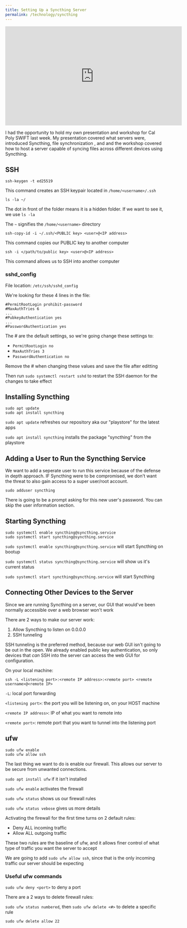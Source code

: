 ```yaml
---
title: Setting Up a Syncthing Server
permalink: /technology/syncthing
---
```


<iframe width="560" height="315" src="https://www.youtube.com/embed/isCXA9KCfvA" frameborder="0" allow="accelerometer; autoplay; clipboard-write; encrypted-media; gyroscope; picture-in-picture" allowfullscreen></iframe>


I had the opportunity to hold my own presentation and workshop for Cal Poly SWIFT last week. My presentation covered what servers were,  introduced Syncthing, file synchronization , and  and the workshop covered how to host a server capable of syncing files across different devices using Syncthing. 

## SSH
```shell=
ssh-keygen -t ed25519
```
This command creates an SSH keypair located in ```/home/<username>/.ssh```

```shell=
ls -la ~/
```
The dot in front of the folder means it is a hidden folder. If we want to see it, we use ```ls -la```

The ```~``` signifies the ```/home/<username>``` directory

```shell=
ssh-copy-id -i ~/.ssh/<PUBLIC key> <user>@<IP address>
```
This command copies our PUBLIC key to another computer

```shell=
ssh -i </path/to/public key> <user>@<IP address>
```
This command allows us to SSH into another computer

### sshd_config
File location: ```/etc/ssh/sshd_config```

We're looking for these 4 lines in the file:
```shell=
#PermitRootLogin prohibit-password
#MaxAuthTries 6
...
#PubkeyAuthentication yes
...
#PasswordAuthentication yes
```

The # are the default settings, so we're going change these settings to:
- ```PermitRootLogin no```
- ```MaxAuthTries 3```
- ```PasswordAuthentication no```

Remove the # when changing these values and save the file after editting

Then run ```sudo systemctl restart sshd``` to restart the SSH daemon for the changes to take effect

## Installing Syncthing
```shell=
sudo apt update
sudo apt install syncthing
```
```sudo apt update``` refreshes our repository aka our "playstore" for the latest apps

```sudo apt install syncthing``` installs the package "syncthing" from the playstore

## Adding a User to Run the Syncthing Service
We want to add a seperate user to run this service because of the defense in depth approach. IF Syncthing were to be compromised, we don't want the threat to also gain access to a super user/root account.
```shell=
sudo adduser syncthing
```
There is going to be a prompt asking for this new user's password. You can skip the user information section.

## Starting Syncthing
```shell=
sudo systemctl enable syncthing@syncthing.service
sudo systemctl start syncthing@syncthing.service
```

```sudo systemctl enable syncthing@syncthing.service``` will start Syncthing on bootup

```sudo systemctl status syncthing@syncthing.service``` will show us it's current status

```sudo systemctl start syncthing@syncthing.service``` will start Syncthing

## Connecting Other Devices to the Server
Since we are running Syncthing on a server, our GUI that would've been normally accessible over a web browser won't work

There are 2 ways to make our server work:
1. Allow Syncthing to listen on 0.0.0.0
2. SSH tunneling

SSH tunneling is the preferred method, because our web GUI isn't going to be out in the open. We already enabled public key authentication, so only devices that *can* SSH into the server can access the web GUI for configuration.

On your local machine:
```shell=
ssh -L <listening port>:<remote IP address>:<remote port> <remote username>@<remote IP>
```

```-L```: local port forwarding

```<listening port>```: the port you will be listening on, on your HOST machine

```<remote IP address>```: IP of what you want to remote into

```<remote port>```: remote port that you want to tunnel into the listening port 


## ufw
```shell=
sudo ufw enable
sudo ufw allow ssh
```

The last thing we want to do is enable our firewall. This allows our server to be secure from unwanted connections.

```sudo apt install ufw``` if it isn't installed

```sudo ufw enable``` activates the firewall

```sudo ufw status``` shows us our firewall rules

```sudo ufw status vebose``` gives us more details

Activating the firewall for the first time turns on 2 default rules:
- Deny ALL incoming traffic
- Allow ALL outgoing traffic

These two rules are the baseline of ufw, and it allows finer control of what type of traffic you want the server to accept

We are going to add ```sudo ufw allow ssh```, since that is the only incoming traffic our server should be expecting

### Useful ufw commands
```sudo ufw deny <port>``` to deny a port

There are a 2 ways to delete firewall rules:

```sudo ufw status numbered```, then ```sudo ufw delete <#>``` to delete a specific rule

```sudo ufw delete allow 22```

